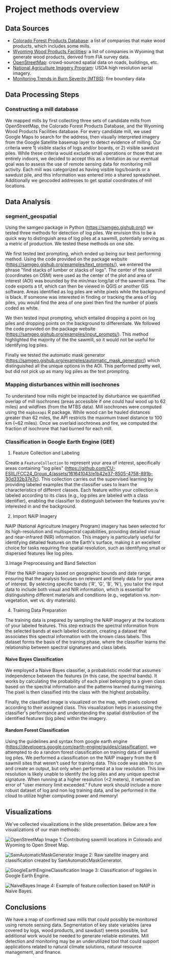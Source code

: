 # Project methods overview

## Data Sources

- [Colorado Forest Products Database](https://csfs.colostate.edu/colorado-forest-products-database/): a list of companies that make wood products, which includes some mills.
- [Wyoming Wood Products Facilities](https://www.arcgis.com/home/item.html?id=e4dd25c0b5904a86b8a6ea0a2c4f55e4): a list of companies in Wyoming that generate wood products, derived from FIA survey data.
- [OpenStreetMap](https://www.openstreetmap.org/): crowd-sourced spatial data on roads, buildings, etc.
- [National Agriculture Imagery Program](https://www.usgs.gov/centers/eros/science/usgs-eros-archive-aerial-photography-national-agriculture-imagery-program-naip): USDA high resolution aerial imagery.
- [Monitoring Trends in Burn Severity (MTBS)](https://www.mtbs.gov/): fire boundary data

## Data Processing Steps

### Constructing a mill database

We mapped mills by first collecting three sets of candidate mills from OpenStreetMap, the Colorado Forest Products Database, and the Wyoming Wood Products Facilities database.
For every candidate mill, we used Google Maps to search for the address, then visually interpreted imagery from the Google Satellite basemap layer to detect evidence of milling.
Our criteria were 1) visible stacks of logs and/or boards, or 2) visible sawdust piles. 
While these criteria would exclude small operations or those that are entirely indoors, we decided to accept this as a limitation as our eventual goal was to assess the use of remote sensing data for monitoring mill activity. 
Each mill was categorized as having visible logs/boards or a sawdust pile, and this information was entered into a shared spreadsheet. 
Additionally we geocoded addresses to get spatial coordinates of mill locations.

## Data Analysis

### segment_geospatial
Using the samgeo package in Python (https://samgeo.gishub.org/) we tested three methods for detection of log piles. We envision this to be a quick way to distinguish area of log piles at a sawmill, potentially serving as a metric of production. We tested these methods on one site.

We first tested text prompting, which ended up being our best performing method. Using the code provided on the package website (https://samgeo.gishub.org/examples/text_prompts/), we entered the phrase "find stacks of lumber or stacks of logs". The center of the sawmill (coordinates on OSM) were used as the center of the plot and area of interest (AOI) was bounded by the min/max long/lat of the sawmill area. The code exports a tif, which can then be viewed in QGIS or another GIS software. Areas identified as log piles are white pixels while the background is black. If someone was interested in finding or tracking the area of log piles, you would find the area of one pixel then find the number of pixels coded as white.

We then tested input prompting, which entailed dropping a point on log piles and dropping points on the background to differentiate. We followed the code provided on the package website (https://samgeo.gishub.org/examples/input_prompts/). This method highlighted the majority of the the sawmill, so it would not be useful for identifying log piles.

Finally we tested the automatic mask generator (https://samgeo.gishub.org/examples/automatic_mask_generator/) which distinguished all the unique options in the AOI. This performed pretty well, but did not pick up as many log piles as the text prompting. 

### Mapping disturbances within mill isochrones

To understand how mills might be impacted by disturbance we quantified overlap of mill isochrones (areas accessible if one could haul wood up to 62 miles) and wildfires (from the MTBS data). 
Mill isochrones were computed using the `mapboxapi` R package. 
While wood can be hauled distances greater than 62 miles, the API restricts the maximum travel distance to 100 km (~62 miles). 
Once we overlaid isochrones and fire, we computed the fraction of isochrone that had burned for each mill. 

### Classification in Google Earth Engine (GEE)
1. Feature Collection and Labeling

Create a `FeatureCollection` to represent your area of interest, specifically areas containing "log piles" (https://github.com/CU-ESIIL/FCC24_Group_4/assets/161641043/e1b42e37-8505-4758-891b-30d332b37e7c). This collection carries out the supervised learning by providing labeled examples that the classifier uses to learn the characteristics of different classes. Each feature within your collection is labeled according to its class (e.g., log piles are labeled with a class identifier), enabling the classifier to distinguish between the features you're interested in and the background.

2. Import NAIP Imagery

NAIP (National Agriculture Imagery Program) imagery has been selected for its high-resolution and multispectral capabilities, providing detailed visual and near-infrared (NIR) information. This imagery is particularly useful for identifying detailed features on the Earth's surface, making it an excellent choice for tasks requiring fine spatial resolution, such as identifying small or dispersed features like log piles.

3.Image Preprocessing and Band Selection

Filter the NAIP imagery based on geographic bounds and date range, ensuring that the analysis focuses on relevant and timely data for your area of interest. By selecting specific bands ('R', 'G', 'B', 'N'), you tailor the input data to include both visual and NIR information, which is essential for distinguishing different materials and conditions (e.g., vegetation vs. non-vegetation, wet vs. dry materials).

4. Training Data Preparation

The training data is prepared by sampling the NAIP imagery at the locations of your labeled features. This step extracts the spectral information from the selected bands at each labeled location, creating a dataset that associates this spectral information with the known class labels. This dataset forms the basis of the training phase, where the classifier learns the relationship between spectral signatures and class labels.

#### Naive Bayes Classification

We employed a Naive Bayes classifier, a probabilistic model that assumes independence between the features (in this case, the spectral bands). It works by calculating the probability of each pixel belonging to a given class based on the spectral information and the patterns learned during training. The pixel is then classified into the class with the highest probability.

Finally, the classified image is visualized on the map, with pixels colored according to their assigned class. This visualization helps in assessing the classifier's performance and understanding the spatial distribution of the identified features (log piles) within the imagery.

#### Random Forest Classification
Using the guidelines and syntax from google earth engine (https://developers.google.com/earth-engine/guides/classification), we attempted to do a random forest classification on training data of sawmill log piles. We performed a classification on the NAIP imagery from the 6 sawmill sites that weren't used for training data. This code was able to run and create an output, but only when performed at a low resolution. This low resolution is likely unable to identify the log piles and any unique spectral signature. When running at a higher resolution (<2 meters), it returned an error of "user memory limit exceeded." Future work should include a more robust dataset of log and non log training data, and be performed in the cloud to utilize higher computing power and memory!

## Visualizations

We've collected visualizations in the slide presentation. Below are a few visualizations of our main methods:

![OpenStreetMap](https://github.com/CU-ESIIL/FCC24_Group_4/assets/111799296/639b8bd9-8bb1-4a16-ab20-d2dabd2047ea)
Image 1: Contributing sawmill locations in Colorado and Wyoming to Open Street Map. 

![SamAutomaticMaskGenerator](https://github.com/CU-ESIIL/FCC24_Group_4/assets/111799296/c2300a74-73ba-42a0-b734-c7a72d858790)
Image 2: Raw satellite imagery and classification created by SamAutomaticMaskGenerator.

![GoogleEarthEngineClassification](https://github.com/CU-ESIIL/FCC24_Group_4/assets/111799296/f59e5a09-1439-43a4-9d24-7f6324cc5e7d)
Image 3: Classification of logpiles in Google Earth Engine. 

![NaiveBayes](https://github.com/CU-ESIIL/FCC24_Group_4/assets/111799296/8aa7788f-334d-4995-8f4c-26c022ae472a)
Image 4: Example of feature collection based on NAIP in Naïve Bayes. 


## Conclusions

We have a map of confirmed saw mills that could possibly be monitored using remote sensing data. 
Segmentation of key state variables (area covered by logs, wood products, and sawdust) seems possible, but additional work would be needed to generate reliable estimates. 
Mill detection and monitoring may be an underutilized tool that could support applications related to natural climate solutions, natural resource management, and finance. 

